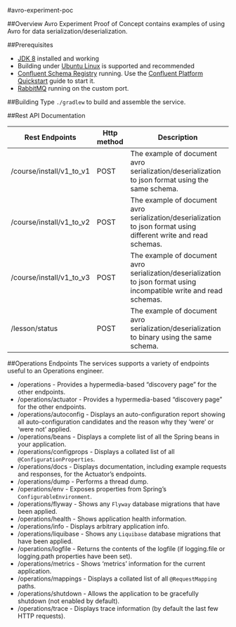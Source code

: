 #avro-experiment-poc

##Overview
Avro Experiment Proof of Concept contains examples of using Avro for data serialization/deserialization. 

##Prerequisites
* [JDK 8](http://www.oracle.com/technetwork/java/index.html) installed and working
* Building under [Ubuntu Linux](http://www.ubuntu.com/) is supported and recommended 
* [Confluent Schema Registry](http://docs.confluent.io/1.0/schema-registry/docs/index.html) running. 
Use the [Confluent Platform Quickstart](http://docs.confluent.io/3.0.1/quickstart.html) guide to start it.
* [RabbitMQ](https://www.rabbitmq.com/download.html) running on the custom port. 

##Building
Type `./gradlew` to build and assemble the service.

##Rest API Documentation

 Rest Endpoints           | Http method  | Description  
 ------------------------ | ------------ | -----------------
 /course/install/v1_to_v1 |  POST        | The example of document avro serialization/deserialization to json format using the same schema. 
 /course/install/v1_to_v2 |  POST        | The example of document avro serialization/deserialization to json format using different write and read schemas. 
 /course/install/v1_to_v3 |  POST        | The example of document avro serialization/deserialization to json format using incompatible write and read schemas. 
 /lesson/status           |  POST        | The example of document avro serialization/deserialization to binary using the same schema. 

##Operations Endpoints
The services supports a variety of endpoints useful to an Operations engineer.

* /operations - Provides a hypermedia-based “discovery page” for the other endpoints.
* /operations/actuator - Provides a hypermedia-based “discovery page” for the other endpoints.
* /operations/autoconfig - Displays an auto-configuration report showing all auto-configuration candidates and the reason why they ‘were’ or ‘were not’ applied.
* /operations/beans - Displays a complete list of all the Spring beans in your application.
* /operations/configprops - Displays a collated list of all `@ConfigurationProperties`.
* /operations/docs - Displays documentation, including example requests and responses, for the Actuator’s endpoints.
* /operations/dump - Performs a thread dump.
* /operations/env - Exposes properties from Spring’s `ConfigurableEnvironment`.
* /operations/flyway - Shows any `Flyway` database migrations that have been applied.
* /operations/health - Shows application health information.
* /operations/info - Displays arbitrary application info.
* /operations/liquibase - Shows any `Liquibase` database migrations that have been applied.
* /operations/logfile - Returns the contents of the logfile (if logging.file or logging.path properties have been set).
* /operations/metrics - Shows ‘metrics’ information for the current application.
* /operations/mappings - Displays a collated list of all `@RequestMapping` paths.
* /operations/shutdown - Allows the application to be gracefully shutdown (not enabled by default).
* /operations/trace - Displays trace information (by default the last few HTTP requests).